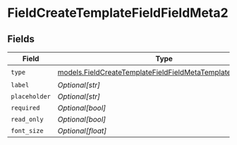 # FieldCreateTemplateFieldFieldMeta2


## Fields

| Field                                                                                                                            | Type                                                                                                                             | Required                                                                                                                         | Description                                                                                                                      |
| -------------------------------------------------------------------------------------------------------------------------------- | -------------------------------------------------------------------------------------------------------------------------------- | -------------------------------------------------------------------------------------------------------------------------------- | -------------------------------------------------------------------------------------------------------------------------------- |
| `type`                                                                                                                           | [models.FieldCreateTemplateFieldFieldMetaTemplatesFieldsType](../models/fieldcreatetemplatefieldfieldmetatemplatesfieldstype.md) | :heavy_check_mark:                                                                                                               | N/A                                                                                                                              |
| `label`                                                                                                                          | *Optional[str]*                                                                                                                  | :heavy_minus_sign:                                                                                                               | N/A                                                                                                                              |
| `placeholder`                                                                                                                    | *Optional[str]*                                                                                                                  | :heavy_minus_sign:                                                                                                               | N/A                                                                                                                              |
| `required`                                                                                                                       | *Optional[bool]*                                                                                                                 | :heavy_minus_sign:                                                                                                               | N/A                                                                                                                              |
| `read_only`                                                                                                                      | *Optional[bool]*                                                                                                                 | :heavy_minus_sign:                                                                                                               | N/A                                                                                                                              |
| `font_size`                                                                                                                      | *Optional[float]*                                                                                                                | :heavy_minus_sign:                                                                                                               | N/A                                                                                                                              |